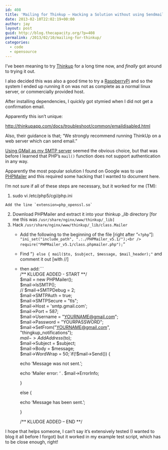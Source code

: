```yaml
---
id: 408
title: 'Mailing for Thinkup – Hacking a Solution without using Sendmail'
date: 2013-02-10T22:02:19+00:00
author: jay
layout: post
guid: http://blog.thecapacity.org/?p=408
permalink: /2013/02/10/mailing-for-thinkup/
categories:
  - code
  - opensource
---
```

I’ve been meaning to try [Thinkup](http://thinkupapp.com/ "ThinkUp") for a long time now, and _finally_ got around to trying it out.

I also decided this was also a good time to try a [RaspberryPi](http://www.raspberrypi.org/) and so the system I ended up running it on was not as complete as a normal linux server, or commercially provided host.

After installing dependencies, I quickly got stymied when I did not get a confirmation email.

Apparently this isn’t unique:
  
http://thinkupapp.com/docs/troubleshoot/common/emaildisabled.html

Also, their guidance is that; “We strongly recommend running ThinkUp on a web server which can send email.”

[Using GMail as my SMTP server](http://lifehacker.com/111166/how-to-use-gmail-as-your-smtp-server "Using GMail as my SMTP server") seemed the obvious choice, but that was before I learned that PHP’s `mail()` function does not support authentication in any way.

Apparently the most popular solution I found on Google was to use [PHPMailer](http://phpmailer.worxware.com/ "PHPMailer") and this required some hacking that I wanted to document here.

I’m not sure if all of these steps are necessary, but it worked for me (TM):

  1. sudo vi /etc/php5/cgi/php.ini
  
    Add the line `extension=php_openssl.so`
  2. Download PHPMailer and extract it into your thinkup __lib_ directory [for me this was `/usr/share/nginx/www/thinkup/_lib]`
  3. Hack `/usr/share/nginx/www/thinkup/_lib/class.Mailer` 
      * Add the following to the beginning of the file [right after “`<?php`“]: `"ini_set("include_path", ".:./PHPMailer_v5.1/");<br />
require("PHPMailer_v5.1/class.phpmailer.php");`“
      * Find “`} else { mail($to, $subject, $message, $mail_header);"` and comment it out [with //]
      * then add:```<br />
/** KLUDGE ADDED - START **/<br />
$mail = new PHPMailer();<br />
$mail->IsSMTP();<br />
// $mail->SMTPDebug = 2;<br />
$mail->SMTPAuth = true;<br />
$mail->SMTPSecure = "tls";<br />
$mail->Host = 'smtp.gmail.com';<br />
$mail->Port = 587;<br />
$mail->Username = "YOURNAME@gmail.com";<br />
$mail->Password = "YOURPASSWORD";<br />
$mail->SetFrom("YOURNAME@gmail.com", "thingkup_notifications");<br />
$mail->AddAddress($to);<br />
$mail->Subject = $subject;<br />
$mail->Body = $message;<br />
$mail->WordWrap = 50;`if(!$mail->Send()) {
  
        echo ‘Message was not sent.’;
  
        echo ‘Mailer error: ‘ . $mail->ErrorInfo;
  
        }
  
        else {
  
        echo ‘Message has been sent.’;
  
        }
  
        /\*\* KLUDGE ADDED – END \*\*/

I hope that helps someone, I can’t say it’s extensively tested (I wanted to blog it all before I forgot) but it worked in my example test script, which has to be close enough, right!

